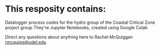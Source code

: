# This resposity contains:

Datalogger process codes for the hydro group of the Coastal Critical Zone project group
They're Jupyter Notebooks, created using Google Colab

Direct any questions about anything here to Rachel McQuiggan rmcquigg@udel.edu
